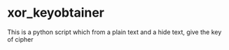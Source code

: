 # xor_keyobtainer
This is a python script which from a plain text and a hide text, give the key of cipher
